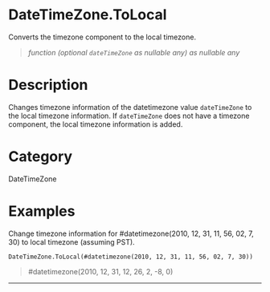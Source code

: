 ﻿# DateTimeZone.ToLocal
Converts the timezone component to the local timezone.
> _function (optional <code>dateTimeZone</code> as nullable any) as nullable any_
# Description 
Changes timezone information of the datetimezone value <code>dateTimeZone</code> to the local timezone information.
    If <code>dateTimeZone</code> does not have a timezone component, the local timezone information is added.
# Category 
DateTimeZone
# Examples 
Change timezone information for #datetimezone(2010, 12, 31, 11, 56, 02, 7, 30) to local timezone (assuming PST).
```
DateTimeZone.ToLocal(#datetimezone(2010, 12, 31, 11, 56, 02, 7, 30))
```
> #datetimezone(2010, 12, 31, 12, 26, 2, -8, 0)
***

